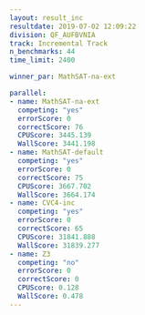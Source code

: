 ```yaml
---
layout: result_inc
resultdate: 2019-07-02 12:09:22
division: QF_AUFBVNIA
track: Incremental Track
n_benchmarks: 44
time_limit: 2400

winner_par: MathSAT-na-ext

parallel:
- name: MathSAT-na-ext
  competing: "yes"
  errorScore: 0
  correctScore: 76
  CPUScore: 3445.139
  WallScore: 3441.198
- name: MathSAT-default
  competing: "yes"
  errorScore: 0
  correctScore: 75
  CPUScore: 3667.702
  WallScore: 3664.174
- name: CVC4-inc
  competing: "yes"
  errorScore: 0
  correctScore: 65
  CPUScore: 31841.888
  WallScore: 31839.277
- name: Z3
  competing: "no"
  errorScore: 0
  correctScore: 0
  CPUScore: 0.128
  WallScore: 0.478
---
```

